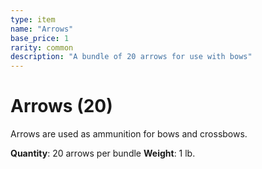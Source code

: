 ```yaml
---
type: item
name: "Arrows"
base_price: 1
rarity: common
description: "A bundle of 20 arrows for use with bows"
---
```


# Arrows (20)

Arrows are used as ammunition for bows and crossbows.

**Quantity**: 20 arrows per bundle
**Weight**: 1 lb.
